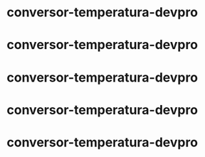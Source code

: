 # conversor-temperatura-devpro
# conversor-temperatura-devpro
# conversor-temperatura-devpro
# conversor-temperatura-devpro
# conversor-temperatura-devpro
